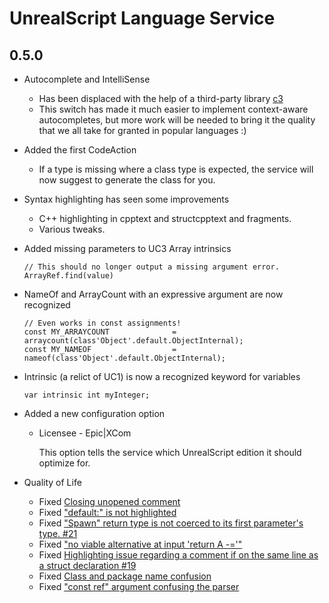 # UnrealScript Language Service

## 0.5.0

- Autocomplete and IntelliSense
  - Has been displaced with the help of a third-party library [c3](https://github.com/mike-lischke/antlr4-c3)
  - This switch has made it much easier to implement context-aware autocompletes, but more work will be needed to bring it the quality that we all take for granted in popular languages :)

- Added the first CodeAction
  - If a type is missing where a class type is expected, the service will now suggest to generate the class for you.

- Syntax highlighting has seen some improvements
  - C++ highlighting in cpptext and structcpptext and fragments.
  - Various tweaks.

- Added missing parameters to UC3 Array intrinsics

    ```UnrealScript
    // This should no longer output a missing argument error.
    ArrayRef.find(value)
    ```

- NameOf and ArrayCount with an expressive argument are now recognized

    ```UnrealScript
    // Even works in const assignments!
    const MY_ARRAYCOUNT              = arraycount(class'Object'.default.ObjectInternal);
    const MY_NAMEOF                  = nameof(class'Object'.default.ObjectInternal);
    ```

- Intrinsic (a relict of UC1) is now a recognized keyword for variables

    ```UnrealScript
    var intrinsic int myInteger;
    ```

- Added a new configuration option
  - Licensee - Epic|XCom

    This option tells the service which UnrealScript edition it should optimize for.

- Quality of Life
  - Fixed [Closing unopened comment](https://github.com/EliotVU/UnrealScript-Language-Service/issues/28)
  - Fixed ["default:" is not highlighted](https://github.com/EliotVU/UnrealScript-Language-Service/issues/22)
  - Fixed ["Spawn" return type is not coerced to its first parameter's type. #21](https://github.com/EliotVU/UnrealScript-Language-Service/issues/21)
  - Fixed ["no viable alternative at input 'return A -='"](https://github.com/EliotVU/UnrealScript-Language-Service/issues/20)
  - Fixed [Highlighting issue regarding a comment if on the same line as a struct declaration #19](https://github.com/EliotVU/UnrealScript-Language-Service/issues/19)
  - Fixed [Class and package name confusion](https://github.com/EliotVU/UnrealScript-Language-Service/issues/15)
  - Fixed ["const ref" argument confusing the parser](https://github.com/EliotVU/UnrealScript-Language-Service/issues/14)
